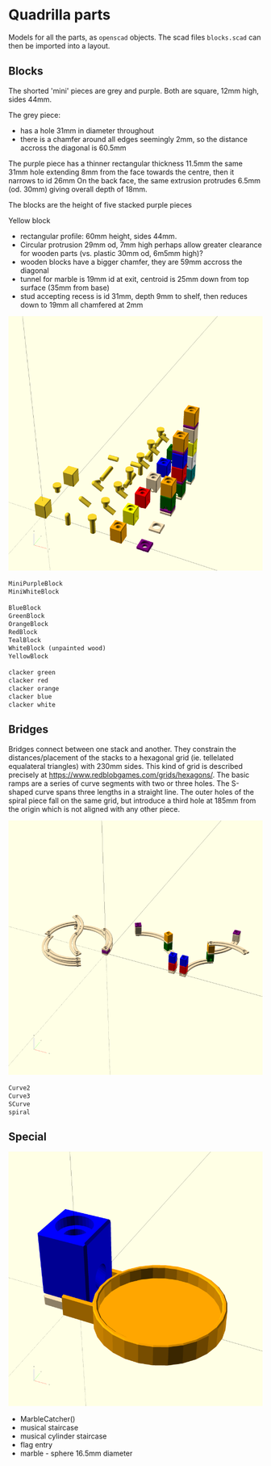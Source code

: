 Quadrilla parts
===============

Models for all the parts, as `openscad` objects. The scad files `blocks.scad` can then be imported into a layout.


Blocks
------
The shorted 'mini' pieces are grey and purple. Both are square, 12mm high, sides 44mm.

The grey piece:
  - has a hole 31mm in diameter throughout
  - there is a chamfer around all edges seemingly 2mm, so the distance accross the diagonal is 60.5mm

The purple piece has a thinner rectangular thickness 11.5mm
   the same 31mm hole extending 8mm from the face towards the centre, then it narrows to id 26mm
   On the back face, the same extrusion protrudes 6.5mm (od. 30mm) giving overall depth of 18mm.

The blocks are the height of five stacked purple pieces

Yellow block
  - rectangular profile: 60mm height, sides 44mm.
  - Circular protrusion 29mm od, 7mm high
    perhaps allow greater clearance for wooden parts (vs. plastic 30mm od, 6m5mm high)?
  - wooden blocks have a bigger chamfer, they are 59mm accross the diagonal
  - tunnel for marble is 19mm id at exit, centroid is 25mm down from top surface (35mm from base)
  - stud accepting recess is id 31mm, depth 9mm to shelf, then reduces down to 19mm
    all chamfered at 2mm

![blocks render](./blocks.png)

    MiniPurpleBlock
    MiniWhiteBlock

    BlueBlock
    GreenBlock
    OrangeBlock
    RedBlock
    TealBlock
    WhiteBlock (unpainted wood)
    YellowBlock

    clacker green
    clacker red
    clacker orange
    clacker blue
    clacker white

Bridges
-----
Bridges connect between one stack and another. They constrain the distances/placement of the stacks to a hexagonal grid (ie. tellelated equalateral triangles) with 230mm sides. This kind of grid is described precisely at https://www.redblobgames.com/grids/hexagons/. The basic ramps are a series of curve segments with two or three holes. The S-shaped curve spans three lengths in a straight line. The outer holes of the spiral piece fall on the same grid, but introduce a third hole at 185mm from the origin which is not aligned with any other piece.

![ramps render](./bridges.png)

    Curve2
    Curve3
    SCurve
    spiral

Special
-------
![special parts render](./special.png)

* MarbleCatcher()
* musical staircase
* musical cylinder staircase
* flag entry
* marble - sphere 16.5mm diameter
